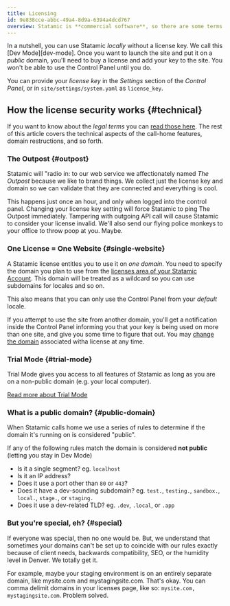 ```yaml
---
title: Licensing
id: 9e838cce-abbc-49a4-8d9a-6394a4dcd767
overview: Statamic is **commercial software**, so there are some terms of use rules to go over so you can be a kind, good-hearted person and help us continue to grow and support Statamic for millenia to come.
---
```


In a nutshell, you can use Statamic _locally_ without a license key. We call this [Dev Mode][dev-mode]. Once you want to launch the site and put it on a _public_ domain, you'll need to buy a license and add your key to the site. You won't be able to use the Control Panel until you do.

You can provide your *license key* in the _Settings_ section of the _Control Panel_, or in `site/settings/system.yaml` as `license_key`.

## How the license security works {#technical}

If you want to know about the _legal terms_ you can [read those here][terms].
The rest of this article covers the technical aspects of the call-home features, domain restructions, and so forth.

### The Outpost {#outpost}

Statamic will "radio in: to our web service we affectionately named _The Outpost_ because we like to brand things. We collect just the license key and domain so we can validate that they are connected and everything is cool.

This happens just once an hour, and only when logged into the control panel. Changing your license key setting will force Statamic to ping The Outpost immediately. Tampering with outgoing API call will cause Statamic to consider your license invalid. We'll also send our flying police monkeys to your office to throw poop at you. Maybe.

### One License = One Website {#single-website}

A Statamic license entitles you to use it on _one domain_. You need to specify the domain you plan to use from the [licenses area of your Statamic Account][account]. This domain will be treated as a wildcard so you can use subdomains for locales and so on.

This also means that you can only use the Control Panel from your _default_ locale.

If you attempt to use the site from another domain, you'll get a notification inside the Control Panel informing you that your key is being used on more than one site, and give you some time to figure that out. You may [change the domain][account] associated witha license at any time.

### Trial Mode {#trial-mode}

Trial Mode gives you access to all features of Statamic as long as you are on a non-public domain (e.g. your local computer).

[Read more about Trial Mode][trial-mode]

### What is a public domain? {#public-domain}

When Statamic calls home we use a series of rules to determine if the domain it's running on is considered "public".

If any of the following rules match the domain is considered **not public** (letting you stay in Dev Mode)

- Is it a single segment? eg. `localhost`
- Is it an IP address?
- Does it use a port other than `80` or `443`?
- Does it have a dev-sounding subdomain? eg. `test.`, `testing.`, `sandbox.`, `local.`, `stage.`, or `staging.`
- Does it use a dev-related TLD? eg. `.dev`, `.local`, or `.app`

### But you're special, eh? {#special}

If everyone was special, then no one would be. But, we understand that sometimes your domains can't be set up to coincide with our rules exactly because of client needs, backwards compatibility, SEO, or the humidity level in Denver. We totally get it.

For example, maybe your staging environment is on an entirely separate domain, like mysite.com and mystagingsite.com. That's okay. You can comma delimit domains in your licenses page, like so: `mysite.com, mystagingsite.com`. Problem solved.

[trial-mode]: /knowledge-base/trial-mode
[terms]: https://statamic.com/terms
[account]: https://account.statamic.com/licenses
